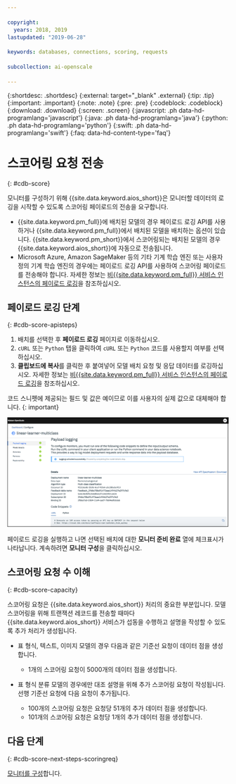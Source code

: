 ```yaml
---

copyright:
  years: 2018, 2019
lastupdated: "2019-06-28"

keywords: databases, connections, scoring, requests

subcollection: ai-openscale

---
```


{:shortdesc: .shortdesc}
{:external: target="_blank" .external}
{:tip: .tip}
{:important: .important}
{:note: .note}
{:pre: .pre}
{:codeblock: .codeblock}
{:download: .download}
{:screen: .screen}
{:javascript: .ph data-hd-programlang='javascript'}
{:java: .ph data-hd-programlang='java'}
{:python: .ph data-hd-programlang='python'}
{:swift: .ph data-hd-programlang='swift'}
{:faq: data-hd-content-type='faq'}

# 스코어링 요청 전송
{: #cdb-score}

모니터를 구성하기 위해 {{site.data.keyword.aios_short}}은 모니터할 데이터의 로깅을 시작할 수 있도록 스코어링 페이로드의 전송을 요구합니다.

- {{site.data.keyword.pm_full}}에 배치된 모델의 경우 페이로드 로깅 API를 사용하거나 {{site.data.keyword.pm_full}}에서 배치된 모델을 배치하는 옵션이 있습니다. {{site.data.keyword.pm_short}}에서 스코어링되는 배치된 모델의 경우 {{site.data.keyword.aios_short}}에 자동으로 전송됩니다.  
- Microsoft Azure, Amazon SageMaker 등의 기타 기계 학습 엔진 또는 사용자 정의 기계 학습 엔진의 경우에는 페이로드 로깅 API를 사용하여 스코어링 페이로드를 전송해야 합니다. 자세한 정보는 [비{{site.data.keyword.pm_full}} 서비스 인스턴스의 페이로드 로깅](/docs/services/ai-openscale?topic=ai-openscale-cml-connect)을 참조하십시오.

## 페이로드 로깅 단계
{: #cdb-score-apisteps}

1. 배치를 선택한 후 **페이로드 로깅** 페이지로 이동하십시오. 
2. `cURL` 또는 `Python` 탭을 클릭하여 `cURL` 또는 `Python` 코드를 사용할지 여부를 선택하십시오.
3. **클립보드에 복사**를 클릭한 후 붙여넣어 모델 배치 요청 및 응답 데이터를 로깅하십시오. 자세한 정보는 [비{{site.data.keyword.pm_full}} 서비스 인스턴스의 페이로드 로깅](/docs/services/ai-openscale?topic=ai-openscale-cml-connect)을 참조하십시오.

코드 스니펫에 제공되는 필드 및 값은 예이므로 이를 사용자의 실제 값으로 대체해야 합니다.
{: important}

![데이터베이스 선택](images/config-send-scoring.png)

페이로드 로깅을 실행하고 나면 선택된 배치에 대한 **모니터 준비 완료** 열에 체크표시가 나타납니다. 계속하려면 **모니터 구성**을 클릭하십시오.

## 스코어링 요청 수 이해
{: #cdb-score-capacity}

스코어링 요청은 {{site.data.keyword.aios_short}} 처리의 중요한 부분입니다. 모델 스코어링을 위해 트랜잭션 레코드를 전송할 때마다 {{site.data.keyword.aios_short}} 서비스가 섭동을 수행하고 설명을 작성할 수 있도록 추가 처리가 생성됩니다.

- 표 형식, 텍스트, 이미지 모델의 경우 다음과 같은 기준선 요청이 데이터 점을 생성합니다.

   - 1개의 스코어링 요청이 5000개의 데이터 점을 생성합니다.

- 표 형식 분류 모델의 경우에만 대조 설명을 위해 추가 스코어링 요청이 작성됩니다. 선행 기준선 요청에 다음 요청이 추가됩니다.

   - 100개의 스코어링 요청은 요청당 51개의 추가 데이터 점을 생성합니다.
   - 101개의 스코어링 요청은 요청당 1개의 추가 데이터 점을 생성합니다.


## 다음 단계
{: #cdb-score-next-steps-scoringreq}

[모니터를 구성](https://test.cloud.ibm.com/docs/services/ai-openscale?topic=ai-openscale-mo-config)합니다.
